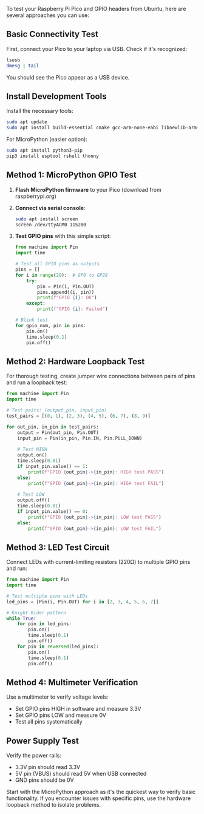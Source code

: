 To test your Raspberry Pi Pico and GPIO headers from Ubuntu, here are several approaches you can use:

## Basic Connectivity Test

First, connect your Pico to your laptop via USB. Check if it's recognized:
```bash
lsusb
dmesg | tail
```

You should see the Pico appear as a USB device.

## Install Development Tools

Install the necessary tools:
```bash
sudo apt update
sudo apt install build-essential cmake gcc-arm-none-eabi libnewlib-arm-none-eabi libstdc++-arm-none-eabi-newlib
```

For MicroPython (easier option):
```bash
sudo apt install python3-pip
pip3 install esptool rshell thonny
```

## Method 1: MicroPython GPIO Test

1. **Flash MicroPython firmware** to your Pico (download from raspberrypi.org)
2. **Connect via serial console**:
   ```bash
   sudo apt install screen
   screen /dev/ttyACM0 115200
   ```

3. **Test GPIO pins** with this simple script:
   ```python
   from machine import Pin
   import time
   
   # Test all GPIO pins as outputs
   pins = []
   for i in range(29):  # GP0 to GP28
       try:
           pin = Pin(i, Pin.OUT)
           pins.append((i, pin))
           print(f"GPIO {i}: OK")
       except:
           print(f"GPIO {i}: Failed")
   
   # Blink test
   for gpio_num, pin in pins:
       pin.on()
       time.sleep(0.1)
       pin.off()
   ```

## Method 2: Hardware Loopback Test

For thorough testing, create jumper wire connections between pairs of pins and run a loopback test:

```python
from machine import Pin
import time

# Test pairs: (output_pin, input_pin)
test_pairs = [(0, 1), (2, 3), (4, 5), (6, 7), (8, 9)]

for out_pin, in_pin in test_pairs:
    output = Pin(out_pin, Pin.OUT)
    input_pin = Pin(in_pin, Pin.IN, Pin.PULL_DOWN)
    
    # Test HIGH
    output.on()
    time.sleep(0.01)
    if input_pin.value() == 1:
        print(f"GPIO {out_pin}->{in_pin}: HIGH test PASS")
    else:
        print(f"GPIO {out_pin}->{in_pin}: HIGH test FAIL")
    
    # Test LOW
    output.off()
    time.sleep(0.01)
    if input_pin.value() == 0:
        print(f"GPIO {out_pin}->{in_pin}: LOW test PASS")
    else:
        print(f"GPIO {out_pin}->{in_pin}: LOW test FAIL")
```

## Method 3: LED Test Circuit

Connect LEDs with current-limiting resistors (220Ω) to multiple GPIO pins and run:

```python
from machine import Pin
import time

# Test multiple pins with LEDs
led_pins = [Pin(i, Pin.OUT) for i in [2, 3, 4, 5, 6, 7]]

# Knight Rider pattern
while True:
    for pin in led_pins:
        pin.on()
        time.sleep(0.1)
        pin.off()
    for pin in reversed(led_pins):
        pin.on()
        time.sleep(0.1)
        pin.off()
```

## Method 4: Multimeter Verification

Use a multimeter to verify voltage levels:
- Set GPIO pins HIGH in software and measure 3.3V
- Set GPIO pins LOW and measure 0V
- Test all pins systematically

## Power Supply Test

Verify the power rails:
- 3.3V pin should read 3.3V
- 5V pin (VBUS) should read 5V when USB connected
- GND pins should be 0V

Start with the MicroPython approach as it's the quickest way to verify basic functionality. If you encounter issues with specific pins, use the hardware loopback method to isolate problems.